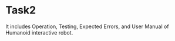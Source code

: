 # Task2
It includes Operation, Testing, Expected Errors, and User Manual of Humanoid interactive robot.
